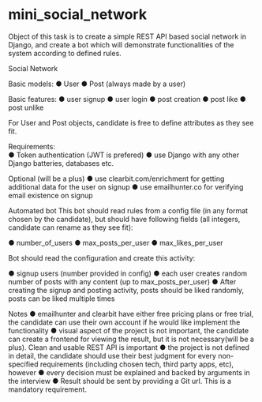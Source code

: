 # mini_social_network

Object of this task is to create a simple REST API based social network in Django,
and create a bot which will demonstrate functionalities of the system according to defined rules. 
 
Social Network 
 
Basic models: 
● User 
● Post (always made by a user) 
 
Basic features: 
● user signup 
● user login 
● post creation 
● post like 
● post unlike 
 
For User and Post objects, candidate is free to define attributes as they see fit.  
 
Requirements:  
● Token authentication (JWT is prefered) 
● use Django with any other Django batteries, databases etc. 
 
Optional (will be a plus)
● use clearbit.com/enrichment for getting additional data for the user on signup 
● use emailhunter.co for verifying email existence on signup  
 
Automated bot 
This bot should read rules from a config file (in any format chosen by the candidate),
but should have following fields (all integers, candidate can rename as they see fit): 
 
● number_of_users 
● max_posts_per_user 
● max_likes_per_user 
 
Bot should read the configuration and create this activity:  
 
● signup users (number provided in config) 
● each user creates random number of posts with any content (up to max_posts_per_user) 
● After creating the signup and posting activity, posts should be liked randomly, posts can be liked multiple times 
 
 
 
  
Notes 
● emailhunter and clearbit have either free pricing plans or free trial, the candidate can use their own account if he would like 
implement the functionality 
● visual aspect of the project is not important, the candidate can create a frontend for viewing the result,
but it is not necessary(will be a plus).
Clean and usable REST API is important 
● the project is not defined in detail, the candidate should use their best judgment for every non-specified requirements 
(including chosen tech, third party apps, etc), however 
● every decision must be explained and backed by arguments in the interview 
● Result should be sent by providing a Git url. This is a mandatory requirement. 
